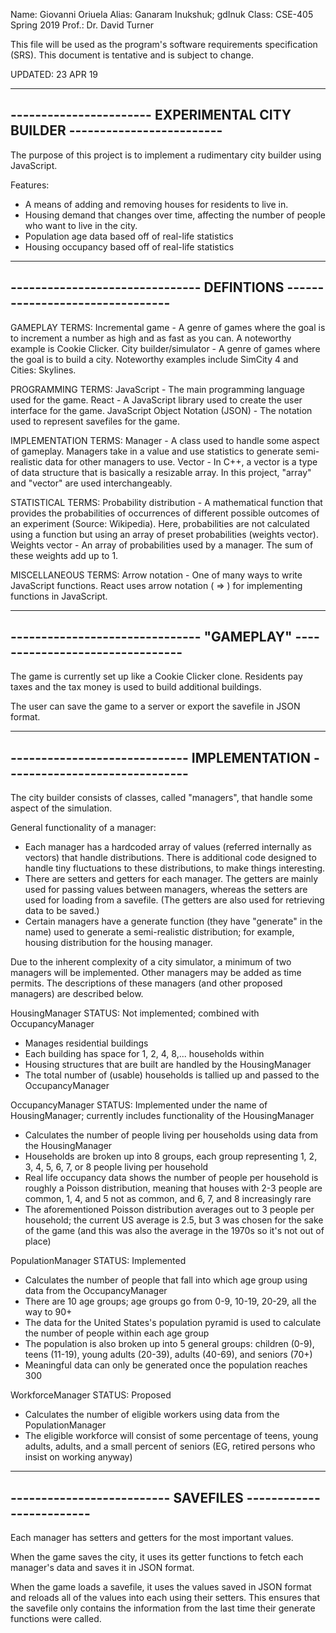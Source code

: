 Name:  Giovanni Oriuela
Alias: Ganaram Inukshuk; gdInuk
Class: CSE-405 Spring 2019
Prof.: Dr. David Turner

This file will be used as the program's software requirements specification (SRS).
This document is tentative and is subject to change.

UPDATED: 23 APR 19

---------------------------------------------------------------------------
----------------------- EXPERIMENTAL CITY BUILDER -------------------------
---------------------------------------------------------------------------

The purpose of this project is to implement a rudimentary city builder using JavaScript.

Features:
 - A means of adding and removing houses for residents to live in.
 - Housing demand that changes over time, affecting the number of people who want to live in the city.
 - Population age data based off of real-life statistics
 - Housing occupancy based off of real-life statistics

---------------------------------------------------------------------------
------------------------------- DEFINTIONS --------------------------------
---------------------------------------------------------------------------

GAMEPLAY TERMS:
Incremental game - A genre of games where the goal is to increment a number as high and as fast as you can. A noteworthy example is Cookie Clicker.
City builder/simulator - A genre of games where the goal is to build a city. Noteworthy examples include SimCity 4 and Cities: Skylines.

PROGRAMMING TERMS:
JavaScript - The main programming language used for the game.
React - A JavaScript library used to create the user interface for the game.
JavaScript Object Notation (JSON) - The notation used to represent savefiles for the game.

IMPLEMENTATION TERMS:
Manager - A class used to handle some aspect of gameplay. Managers take in a value and use statistics to generate semi-realistic data for other managers to use.
Vector - In C++, a vector is a type of data structure that is basically a resizable array. In this project, "array" and "vector" are used interchangeably.

STATISTICAL TERMS:
Probability distribution - A mathematical function that provides the probabilities of occurrences of different possible outcomes of an experiment (Source: Wikipedia). Here, probabilities are not calculated using a function but using an array of preset probabilities (weights vector).
Weights vector - An array of probabilities used by a manager. The sum of these weights add up to 1.

MISCELLANEOUS TERMS:
Arrow notation - One of many ways to write JavaScript functions. React uses arrow notation ( => ) for implementing functions in JavaScript.

---------------------------------------------------------------------------
------------------------------- "GAMEPLAY" --------------------------------
---------------------------------------------------------------------------

The game is currently set up like a Cookie Clicker clone. Residents pay taxes and the tax money is used to build additional buildings.

The user can save the game to a server or export the savefile in JSON format.

---------------------------------------------------------------------------
----------------------------- IMPLEMENTATION ------------------------------
---------------------------------------------------------------------------

The city builder consists of classes, called "managers", that handle some aspect of the simulation.

General functionality of a manager:
 - Each manager has a hardcoded array of values (referred internally as vectors) that handle distributions. There is additional code designed to handle tiny fluctuations to these distributions, to make things interesting.
 - There are setters and getters for each manager. The getters are mainly used for passing values between managers, whereas the setters are used for loading from a savefile. (The getters are also used for retrieving data to be saved.)
 - Certain managers have a generate function (they have "generate" in the name) used to generate a semi-realistic distribution; for example, housing distribution for the housing manager.

Due to the inherent complexity of a city simulator, a minimum of two managers will be implemented. Other managers may be added as time permits.
The descriptions of these managers (and other proposed managers) are described below.

HousingManager 
STATUS: Not implemented; combined with OccupancyManager
 - Manages residential buildings
 - Each building has space for 1, 2, 4, 8,... households within
 - Housing structures that are built are handled by the HousingManager
 - The total number of (usable) households is tallied up and passed to the OccupancyManager

OccupancyManager
STATUS: Implemented under the name of HousingManager; currently includes functionality of the HousingManager
 - Calculates the number of people living per households using data from the HousingManager
 - Households are broken up into 8 groups, each group representing 1, 2, 3, 4, 5, 6, 7, or 8 people living per household
 - Real life occupancy data shows the number of people per household is roughly a Poisson distribution, meaning that houses with 2-3 people are common, 1, 4, and 5 not as common, and 6, 7, and 8 increasingly rare
 - The aforementioned Poisson distribution averages out to 3 people per household; the current US average is 2.5, but 3 was chosen for the sake of the game (and this was also the average in the 1970s so it's not out of place)

PopulationManager
STATUS: Implemented
 - Calculates the number of people that fall into which age group using data from the OccupancyManager
 - There are 10 age groups; age groups go from 0-9, 10-19, 20-29, all the way to 90+
 - The data for the United States's population pyramid is used to calculate the number of people within each age group
 - The population is also broken up into 5 general groups: children (0-9), teens (11-19), young adults (20-39), adults (40-69), and seniors (70+)
 - Meaningful data can only be generated once the population reaches 300

WorkforceManager
STATUS: Proposed
 - Calculates the number of eligible workers using data from the PopulationManager
 - The eligible workforce will consist of some percentage of teens, young adults, adults, and a small percent of seniors (EG, retired persons who insist on working anyway)

--------------------------------------------------------------
-------------------------- SAVEFILES -------------------------
--------------------------------------------------------------

Each manager has setters and getters for the most important values.

When the game saves the city, it uses its getter functions to fetch each manager's data and saves it in JSON format. 

When the game loads a savefile, it uses the values saved in JSON format and reloads all of the values into each using their setters.
This ensures that the savefile only contains the information from the last time their generate functions were called.
